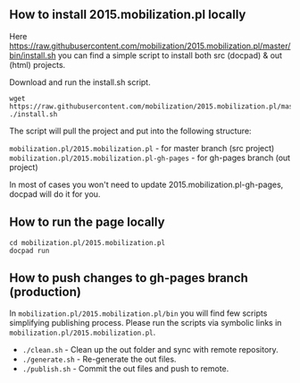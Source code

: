 ## How to install 2015.mobilization.pl locally

Here https://raw.githubusercontent.com/mobilization/2015.mobilization.pl/master/bin/install.sh you can find a simple script to install both src (docpad) & out (html) projects.

Download and run the install.sh script.
```
wget https://raw.githubusercontent.com/mobilization/2015.mobilization.pl/master/bin/install.sh
./install.sh
``` 

The script will pull the project and put into the following structure:

`mobilization.pl/2015.mobilization.pl` - for master branch (src project)
`mobilization.pl/2015.mobilization.pl-gh-pages` - for gh-pages branch (out project)

In most of cases you won't need to update 2015.mobilization.pl-gh-pages, docpad will do it for you.

## How to run the page locally

```
cd mobilization.pl/2015.mobilization.pl
docpad run
```

## How to push changes to gh-pages branch (production)

In `mobilization.pl/2015.mobilization.pl/bin` you will find few scripts simplifying publishing process. Please run the scripts via symbolic links in `mobilization.pl/2015.mobilization.pl`.

- `./clean.sh` - Clean up the out folder and sync with remote repository.
- `./generate.sh` - Re-generate the out files.
- `./publish.sh` - Commit the out files and push to remote.


